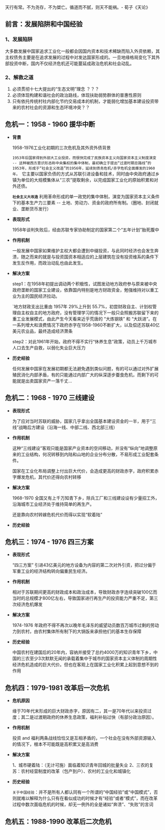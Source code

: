 天行有常。不为尧存，不为桀亡。循道而不腻，则天不能祸。- 荀子《天论》

## 前言：发展陷阱和中国经验

###  1、发展陷阱

大多数发展中国家追求工业化一般都会因国内资本和技术稀缺而陷入外资依赖，其主权债务主要是在追求发展的过程中对发达国家形成的。一旦地缘格局变化下其外部投资中断，国内不仅经济危机还可能蔓延成政治危机和社会动乱。

### 2、解救之道

1.  必须贯彻十七大提出的“生态文明”理念 ？？？
2.  必须体现构建和谐社会的政治路线，体现扶助弱势群体的普惠性原则
3.  只有依托传统村社内部化节约交易成本的机制，才能弱化增加基本建设投资带来的农村社会的资源和生态环境冲突？？

## 危机一：1958 - 1960 援华中断

-  **背景**

	1958-1976工业化初期的三次危机及其外资外债背景
	
	`1953年后国家得到外部大工业投资，而很快完成了民族资本主义向国家资本主义制度演变 -- 这种被西方意识形态称中央集权的集中体制，最初确立于提出“过渡时期总路线”的1953年，形成于“社会主义改造”的1956年，延续到债务危机/赤字危机全面爆发的1960年。
	`它主要以国家负债的方式从苏联引进设备和技术，同时由中央政府通过乡镇为单位的大规模集体从“三农”提取剩余，以完成国家工业化的原始积累和对外还债。
	
	**`社会主义大改造`** 利用革命形成的单一政党的集中体制，演变为国家资本主义条件下的基本生产力三要素 -- 土地、劳动力、资金的政府所有制。（圈地、封闭就业、垄断货币发行）

-  **表现形式**

	1958年谈判失败后，经由苏联专家协助制定的国家第二个“五年计划”胎死腹中

-  **作用机制**

    一般发展中国家如果维护主权大都会遭到中缀投资，与此同时经济也会发生奔溃，随之而来的就是与投资国资本相适应的上层建筑在没有投资维系的条件下发生反作用，而政治动乱也由此发生。

-  **解决方案**

	step1：在1958年初提出调动两个积极性，试图发动地方政府参与原来被中央政府垄断的国家工业建设，依靠国内特别是地方财政资金，勉强维持对以重工业为主的国民经济拉动。
	
	`地方财政支出比重由 1957年 29%上升到 55.7%，初尝财政自主、计划权管理自主权自主的地方政府，没有管理学习的情况下一般只会照搬苏联留下来的重工业发展模式，由此产生今天看来近乎荒唐的 “大炼钢铁” 和 “大跃进”。在一系列增大和浪费情况下政府赤字在1958-1960不断扩大，以及偿还苏联40亿美元农业品，最终造成经济萧条
	
	step2：对此1961年开始，政府不得不实行“休养生息”政策，动员上千万城市人口去生产自救，以弱化失业巨大压力


-  **历史经验**

	任何发展中国家在发展初期都无法避免遇到类似问题，有的可以通过对外扩展殖民消化内部矛盾，有的只能通过内部广大的纵深逐步蚕食危机，而剩下的可能就是出卖国家资产一落千丈...

## 危机二：1968 - 1970 三线建设

 -  **表现形式**

	为了应对当时苏联的威胁，国家几乎拿出全国基本建设资金的一半，用于“三线”战略后方建设（沿海一线、中部二线、西北部三线）


-  **作用机制**

	这种“三线建设”客观只能是国家产业资本的空间移动，并没有“纵向”地调整原来的工业结构，何况转移到内陆和山地的企业分布分散，不易形成工业配套条件。
	
	国家在工业化布局调整上付出巨大代价，会造成更高的财政赤字，政府积累赤字爆发危机，其代价还得向农村转移


-  **解决方案**

	1968-1970 全国又有上千万知青下乡，除兵工厂和三线建设设有少量招工外，沿海城市工业经济处于维持简单的再生产。
	
	还是靠向农村转嫁危机代价而得以实现“软着陆”


-  **历史经验**


## 危机三：1974 - 1976 四三方案

- **表现形式**

	“四三方案” 引进43亿美元的地方设备为内容的第二次对外引资，把过分偏于军重工业的经济结构转向偏重民生经济。

- **作用机制**

	相对于苏联期间更高的财政成本和政治成本，导致财政赤字连续突破100亿而当时的总规模才800亿左右，导致国家进行再生产的投资能力严重不足，第三次经济危机爆发

-  **解决方案**

	1974-1976 年政府不得不再次以晚年毛泽东的威望动员数百万城市过剩的劳动力到农村，由农村集体所有制下的大锅饭来承担他们的基本生存保障

-  **历史经验**

	中国农村在建国后的20年内，容纳并接受了总约4000万的知识青年下乡，中国的三农至少3次默默无闻的承载着集中于城市的国家资本主义体制的周期性经济危机造成的巨大代价。但也在客观上在国家工业化积累上起到意想不到的作用


## 危机四：1979-1981 改革后一次危机

-  **危机原因**

	缘于70年代末形成的巨大财政赤字，原因有二，其一是70年代以来投资过度；其二是过渡期政府的休养生息政策，福利补贴过快（有部分政治原因）。

-  **作用机制**

	投资 and 福利两条战线恰恰又是互相矛盾的，一个社会在没有外部资源输入的情况下，根本不可能既是高积累又是高消费

-  **解决方案**

	1、城市硬着陆：（无计可施）面临着知识青年回城的批量失业
	2、三农的复苏：农村经营制度的改革（包产到户）、农村的工业化和城镇化

- **历史经验**

	`关于中国经验`：并不是所有人都认同有一个所谓的“中国经验”或“中国模式”，否则就难以解释为什么只有在看似成功的时候才有“经验”或者“模式”，而在改革过程中数次面临危机的时候，却无一例外的全是诸如“奔溃”、“失败”的言词

## 危机五：1988-1990 改革后二次危机




